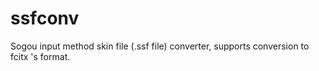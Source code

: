 # ssfconv
Sogou input method skin file (.ssf file) converter, supports conversion to fcitx 's format.
